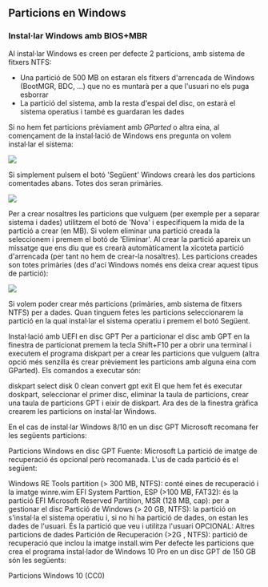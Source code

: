 
## Particions en Windows
### Instal·lar Windows amb BIOS+MBR
Al instal·lar Windows es creen per defecte 2 particions, amb sistema de fitxers NTFS:
* Una partició de 500 MB on estaran els fitxers d'arrencada de Windows (BootMGR, BDC, ...) que no es muntarà per a que l'usuari no els puga esborrar
* La partició del sistema, amb la resta d'espai del disc, on estarà el sistema operatius i també es guardaran les dades

Si no hem fet particions prèviament amb _GParted_ o altra eina, al començament de la instal·lació de Windows ens pregunta on volem instal·lar el sistema:

![](./img/.png)

Si simplement pulsem el botó 'Següent' Windows crearà les dos particions comentades abans. Totes dos seran primàries.

![](./img/.png)

Per a crear nosaltres les particions que vulguem (per exemple per a separar sistema i dades) utilitzem el botó de 'Nova' i especifiquem la mida de la partició a crear (en MB). Si volem eliminar una partició creada la seleccionem i premem el botó de 'Eliminar'. Al crear la partició apareix un missatge que ens diu que es crearà automàticament la xicoteta partició d'arrencada (per tant no hem de crear-la nosaltres). Les particions creades son totes primàries (des d'ací Windows només ens deixa crear aquest tipus de partició):

![](./img/.png)


Si volem poder crear més particions (primàries, amb sistema de fitxers NTFS) per a dades. Quan tinguem fetes les particions seleccionarem la partició en la qual instal·lar el sistema operatiu i premem el botó Següent.

Instal·lació amb UEFI en disc GPT
Per a particionar el disc amb GPT en la finestra de particionat premem la tecla Shift+F10 per a obrir una terminal i executem el programa diskpart per a crear les particions que vulguem (altra opció més senzilla és crear prèviement les particions amb alguna eina com GParted). Els comandos a executar són:

diskpart
select disk 0
clean
convert gpt
exit
El que hem fet és executar doskpart, seleccionar el primer disc, eliminar la taula de particions, crear una taula de particions GPT i eixir de diskpart. Ara des de la finestra gràfica crearem les particions on instal·lar Windows.

En el cas de instal·lar Windows 8/10 en un disc GPT Microsoft recomana fer les següents particions:

Particions Windows en disc GPT
Fuente: Microsoft
La partició de imatge de recuperació és opcional però recomanada. L'us de cada partició és el següent:

Windows RE Tools partition (> 300 MB, NTFS): conté eines de recuperació i la imatge winre.wim
EFI System Parttion, ESP (>100 MB, FAT32): és la partició EFI
Microsoft Reserved Partition, MSR (128 MB, cap): per a gestionar el disc
Partició de Windows (> 20 GB, NTFS): la partició on s'instal·la el sistema operatiu i, si no hi ha partició de dades, on estan les dades de l'usuari. És la partició que veu i utilitza l'usuari
OPCIONAL: Altres particions de dades
Partición de Recuperación (>2G , NTFS): partició de recuperació que inclou la imatge install.wim
Per defecte les particions que crea el programa instal·lador de Windows 10 Pro en un disc GPT de 150 GB són les següents:


Particions Windows 10 (CC0)

